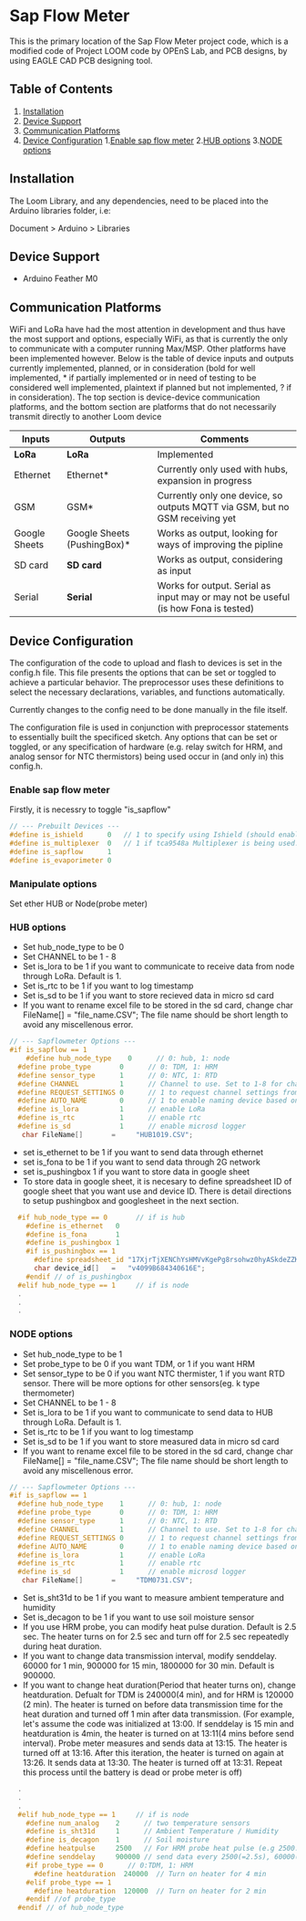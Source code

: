 # Sap Flow Meter

This is the primary location of the Sap Flow Meter project code, which is a modified code of Project LOOM code by OPEnS Lab, and PCB designs, by using EAGLE CAD PCB designing tool.

## Table of Contents

1. [Installation](#installation)
2. [Device Support](#device-support)
3. [Communication Platforms](#communication-platforms)
4. [Device Configuration](#device-configuration)
	1.[Enable sap flow meter](#Enable-sap-flow-meter)
	2.[HUB options](#HUB-options)
	3.[NODE options](#NODE-options)
		

## Installation

The Loom Library, and any dependencies, need to be placed into the Arduino libraries folder, i.e:

Document > Arduino > Libraries

## Device Support

- Arduino Feather M0

## Communication Platforms

WiFi and LoRa have had the most attention in development and thus have the most support and options, especially WiFi, as that is currently the only to communicate with a computer running Max/MSP. Other platforms have been implemented however. Below is the table of device inputs and outputs currently implemented, planned, or in consideration (bold for well implemented, * if partially implemented or in need of testing to be considered well implemented, plaintext if planned but not implemented, ? if in consideration). The top section is device-device communication platforms, and the bottom section are platforms that do not necessarily transmit directly to another Loom device

| Inputs         | Outputs                     | Comments                                                     |
| -------------- | --------------------------- | ------------------------------------------------------------ |
| **LoRa**       | **LoRa**                    | Implemented                                                  |                       
| Ethernet       | Ethernet*                   | Currently only used with hubs, expansion in progress         |
| GSM            | GSM*                        | Currently only one device, so outputs MQTT via GSM, but no GSM receiving yet |
| Google Sheets  | Google Sheets (PushingBox)* | Works as output, looking for ways of improving the pipline   |
| SD card        | **SD card**                 | Works as output, considering as input                        |
| Serial         | **Serial**                  | Works for output. Serial as input may or may not be useful (is how Fona is tested) |

## Device Configuration

The configuration of the code to upload and flash to devices is set in the config.h file. This file presents the options that can be set or toggled to achieve a particular behavior. The preprocessor uses these definitions to select the necessary declarations, variables, and functions automatically. 

Currently changes to the config need to be done manually in the file itself.

The configuration file is used in conjunction with preprocessor statements to essentially built the specificed sketch. Any options that can be set or toggled, or any specification of hardware (e.g. relay switch for HRM, and analog sensor for NTC thermistors) being used occur in (and only in) this config.h.

### Enable sap flow meter

Firstly, it is necessry to toggle "is_sapflow"

```cpp
// --- Prebuilt Devices ---
#define is_ishield      0	// 1 to specify using Ishield (should enable only wifi as communication platform)
#define is_multiplexer  0	// 1 if tca9548a Multiplexer is being used. (Further customization in advanced options)
#define is_sapflow      1 
#define is_evaporimeter 0
```

### Manipulate options

Set ether HUB or Node(probe meter)

### HUB options
- Set hub_node_type to be 0
- Set CHANNEL to be 1 - 8
- Set is_lora to be 1 if you want to communicate to receive data from node through LoRa. Default is 1.
- Set is_rtc to be 1 if you want to log timestamp
- Set is_sd to be 1 if you want to store recieved data in micro sd card
- If you want to rename excel file to be stored in the sd card, change char FileName[] = "file_name.CSV"; The file name should be short length to avoid any miscellenous error.

```cpp
// --- Sapflowmeter Options ---
#if is_sapflow == 1
	#define hub_node_type    0      // 0: hub, 1: node
  #define probe_type       0      // 0: TDM, 1: HRM
  #define sensor_type      1      // 0: NTC, 1: RTD
  #define CHANNEL          1      // Channel to use. Set to 1-8 for channels A-H, respectively. Alternatively can define to -1 to used advanced option INIT_INST
  #define REQUEST_SETTINGS 0      // 1 to request channel settings from Max Channel Manager, 0 to not
  #define AUTO_NAME        0      // 1 to enable naming device based on configured settings (if not set manual name in advanced options)
  #define is_lora          1      // enable LoRa
  #define is_rtc           1      // enable rtc
  #define is_sd            1      // enable microsd logger
   char FileName[]       =     "HUB1019.CSV";
```

- set is_ethernet to be 1 if you want to send data through ethernet
- set is_fona to be 1 if you want to send data through 2G network
- set is_pushingbox 1 if you want to store data in google sheet
- To store data in google sheet, it is necesary to define spreadsheet ID of google sheet that you want use and device ID. There is detail directions to setup pushingbox and googlesheet in the next section.

```cpp
  #if hub_node_type == 0       // if is hub
    #define is_ethernet   0
    #define is_fona       1
    #define is_pushingbox 1
    #if is_pushingbox == 1
      #define spreadsheet_id "17XjrTjXENChYsHMVvKgePg8rsohwz0hyASkdeZZKROk"   // This is Dongjun's Sapflow spreadsheet
      char device_id[]   =   "v4099B684340616E";
    #endif // of is_pushingbox
  #elif hub_node_type == 1     // if is node
  .
  .
  .
  ```
### NODE options
- Set hub_node_type to be 1
- Set probe_type to be 0 if you want TDM, or 1 if you want HRM
- Set sensor_type to be 0 if you want NTC thermister, 1 if you want RTD sensor. There will be more options for other sensors(eg. k type thermometer)
- Set CHANNEL to be 1 - 8
- Set is_lora to be 1 if you want to communicate to send data to HUB through LoRa. Default is 1.
- Set is_rtc to be 1 if you want to log timestamp
- Set is_sd to be 1 if you want to store measured data in micro sd card
- If you want to rename excel file to be stored in the sd card, change char FileName[] = "file_name.CSV"; The file name should be short length to avoid any miscellenous error.

```cpp
// --- Sapflowmeter Options ---
#if is_sapflow == 1
  #define hub_node_type    1      // 0: hub, 1: node
  #define probe_type       0      // 0: TDM, 1: HRM
  #define sensor_type      1      // 0: NTC, 1: RTD
  #define CHANNEL          1      // Channel to use. Set to 1-8 for channels A-H, respectively. Alternatively can define to -1 to used advanced option INIT_INST
  #define REQUEST_SETTINGS 0      // 1 to request channel settings from Max Channel Manager, 0 to not
  #define AUTO_NAME        0      // 1 to enable naming device based on configured settings (if not set manual name in advanced options)
  #define is_lora          1      // enable LoRa
  #define is_rtc           1      // enable rtc
  #define is_sd            1      // enable microsd logger
   char FileName[]       =     "TDM0731.CSV";
```

- Set is_sht31d to be 1 if you want to measure ambient temperature and humidity
- Set is_decagon to be 1 if you want to use soil moisture sensor
- If you use HRM probe, you can modify heat pulse duration. Default is 2.5 sec. The heater turns on for 2.5 sec and turn off for 2.5 sec repeatedly during heat duration.
- If you want to change data transmission interval, modify senddelay. 60000 for 1 min, 900000 for 15 min, 1800000 for 30 min. Default is 900000.
- If you want to change heat duration(Period that heater turns on),  change heatduration. Defualt for TDM is 240000(4 min), and for HRM is 120000 (2 min). The heater is turned on before data transmission time for the heat duration and turned off 1 min after data transmission. (For example, let's assume the code was initialized at 13:00. If senddelay is 15 min and heatduration is 4min, the heater is turned on at 13:11(4 mins before send interval). Probe meter measures and sends data at 13:15. The heater is turned off at 13:16. After this iteration, the heater is turned on again at 13:26. It sends data at 13:30. The heater is turned off at 13:31. Repeat this process until the battery is dead or probe meter is off)


```cpp
  .
  .
  .
  #elif hub_node_type == 1     // if is node
    #define num_analog    2      // two temperature sensors
    #define is_sht31d     1      // Ambient Temperature / Humidity
    #define is_decagon    1      // Soil moisture
    #define heatpulse     2500   // For HRM probe heat pulse (e.g 2500:2.5 sec) 
    #define senddelay     900000 // send data every 2500(=2.5s), 60000(=1m), 300000ms(=5m), 600000ms(=10m), 900000ms(=15m)
    #if probe_type == 0      // 0:TDM, 1: HRM
      #define heatduration  240000  // Turn on heater for 4 min
    #elif probe_type == 1
      #define heatduration  120000  // Turn on heater for 2 min
    #endif //of probe_type
  #endif // of hub_node_type
```

